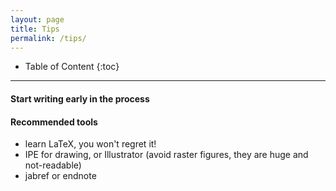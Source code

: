 ```yaml
---
layout: page
title: Tips
permalink: /tips/
---
```



* Table of Content
{:toc}

- - -


#### Start writing early in the process


#### Recommended tools

- learn LaTeX, you won't regret it!
- IPE for drawing, or Illustrator (avoid raster figures, they are huge and not-readable)
- jabref or endnote




